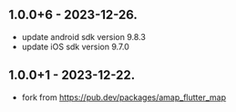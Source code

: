 ## 1.0.0+6 - 2023-12-26.
* update android sdk version 9.8.3
* update iOS sdk version 9.7.0 

## 1.0.0+1 - 2023-12-22.
* fork from https://pub.dev/packages/amap_flutter_map